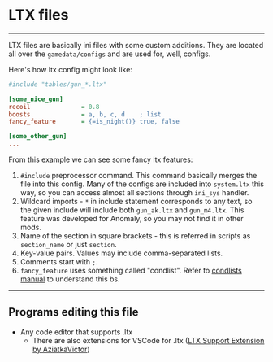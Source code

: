 # LTX files

___

LTX files are basically ini files with some custom additions. They are located all over the `gamedata/configs` and are used for, well, configs.

Here's how ltx config might look like:

```ini
#include "tables/gun_*.ltx"

[some_nice_gun]
recoil              = 0.8
boosts              = a, b, c, d    ; list
fancy_feature       = {=is_night()} true, false

[some_other_gun]
...
```

From this example we can see some fancy ltx features:

1. `#include` preprocessor command. This command basically merges the file into this config. Many of the configs are included into `system.ltx` this way, so you can access almost all sections through `ini_sys` handler.
2. Wildcard imports - `*` in include statement corresponds to any text, so the given include will include both `gun_ak.ltx` and `gun_m4.ltx`. This feature was developed for Anomaly, so you may not find it in other mods.
3. Name of the section in square brackets - this is referred in scripts as `section_name` or just `section`.
4. Key-value pairs. Values may include comma-separated lists.
5. Comments start with `;`.
6. `fancy_feature` uses something called "condlist". Refer to [condlists manual](condlists.md) to understand this bs.

___

## Programs editing this file

- Any code editor that supports .ltx
  - There are also extensions for VSCode for .ltx ([LTX Support Extension by AziatkaVictor](https://marketplace.visualstudio.com/items?itemName=AziatkaVictor.ltx-support))
